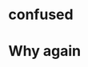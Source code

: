 # confused
<html> 
    <head> 
    <title>Why am I doing this</title>
    <meta charset="utf-8">
    </head> 
    <body> 
    <h1> Why again </h1> 
    
